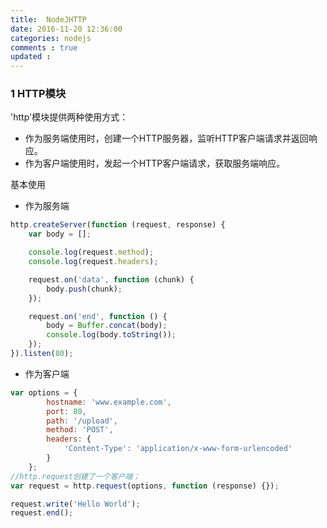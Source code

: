 ```yaml
---
title:  NodeJHTTP
date: 2016-11-20 12:36:00
categories: nodejs
comments : true 
updated : 
---
```


### 1 HTTP模块

'http'模块提供两种使用方式：

- 作为服务端使用时，创建一个HTTP服务器，监听HTTP客户端请求并返回响应。
- 作为客户端使用时，发起一个HTTP客户端请求，获取服务端响应。

基本使用

* 作为服务端

```javascript
http.createServer(function (request, response) {
    var body = [];

    console.log(request.method);
    console.log(request.headers);

    request.on('data', function (chunk) {
        body.push(chunk);
    });

    request.on('end', function () {
        body = Buffer.concat(body);
        console.log(body.toString());
    });
}).listen(80);

```

* 作为客户端

```javascript
var options = {
        hostname: 'www.example.com',
        port: 80,
        path: '/upload',
        method: 'POST',
        headers: {
            'Content-Type': 'application/x-www-form-urlencoded'
        }
    };
//http.request创建了一个客户端；
var request = http.request(options, function (response) {});

request.write('Hello World');
request.end();

```

